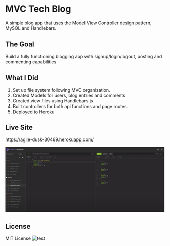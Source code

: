 # MVC Tech Blog
A simple blog app that uses the Model View Controller design pattern, MySQL and Handlebars.

## The Goal
Build a fully functioning blogging app with signup/login/logout, posting and commenting capabilities

## What I Did
1. Set up file system following MVC organization.
2. Created Models for users, blog entries and comments
3. Created view files using Handlebars.js
4. Built controllers for both api functions and page routes.
5. Deployed to Heroku

## Live Site
https://agile-dusk-30469.herokuapp.com/

![tech blog login screenshot](https://github.com/CorrinneW/ecommerce-backend/blob/main/assets/ecommerce-backend-pic.PNG)


## License

MIT License
![test](https://img.shields.io/apm/l/test)

